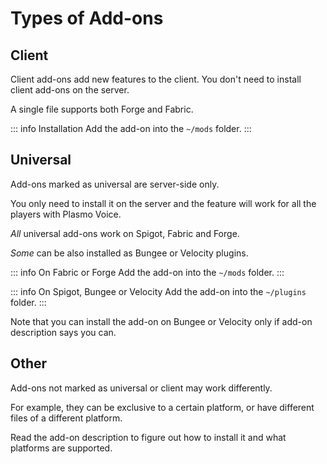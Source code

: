 # Types of Add-ons

## Client

Client add-ons add new features to the client. You don't need to install client add-ons on the server.

A single file supports both Forge and Fabric.

::: info Installation
Add the add-on into the `~/mods` folder.
:::

## Universal

Add-ons marked as universal are server-side only.

You only need to install it on the server and the feature will work for all the players with Plasmo Voice.

*All* universal add-ons work on Spigot, Fabric and Forge.

*Some* can be also installed as Bungee or Velocity plugins.

::: info On Fabric or Forge
Add the add-on into the `~/mods` folder.
:::

::: info On Spigot, Bungee or Velocity
Add the add-on into the `~/plugins` folder.
:::

Note that you can install the add-on on Bungee or Velocity only if add-on description says you can.

## Other

Add-ons not marked as universal or client may work differently.

For example, they can be exclusive to a certain platform, or have different files of a different platform.

Read the add-on description to figure out how to install it and what platforms are supported. 


